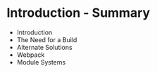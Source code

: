 # Introduction - Summary

- Introduction
- The Need for a Build
- Alternate Solutions
- Webpack
- Module Systems